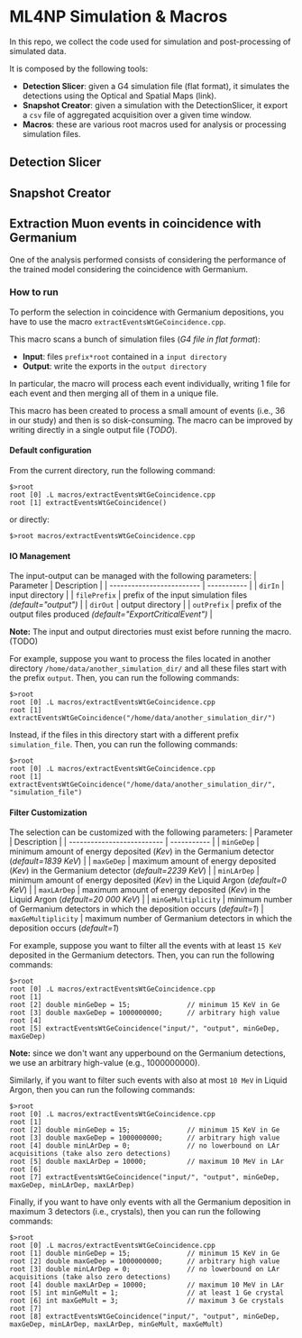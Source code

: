 # ML4NP Simulation & Macros
In this repo, we collect the code used for simulation and post-processing of simulated data.

It is composed by the following tools:
- **Detection Slicer**: given a G4 simulation file (flat format), it simulates the detections using the Optical and Spatial Maps (link).
- **Snapshot Creator**: given a simulation with the DetectionSlicer, it export a `csv` file of aggregated acquisition over a given time window.
- **Macros**: these are various root macros used for analysis or processing simulation files.

## Detection Slicer

## Snapshot Creator

## Extraction Muon events in coincidence with Germanium
One of the analysis performed consists of considering the performance of the trained model considering the coincidence with Germanium.

### How to run
To perform the selection in coincidence with Germanium depositions, you have to use the macro `extractEventsWtGeCoincidence.cpp`.

This macro scans a bunch of simulation files (*G4 file in flat format*):
- **Input**: files `prefix*root` contained in a `input directory`
- **Output**: write the exports in the `output directory`

In particular, the macro will process each event individually, writing 1 file for each event and then merging all of them in a unique file.

This macro has been created to process a small amount of events (i.e., 36 in our study) and then is so disk-consuming.
The macro can be improved by writing directly in a single output file (*TODO*).

#### Default configuration
From the current directory, run the following command:

```
$>root
root [0] .L macros/extractEventsWtGeCoincidence.cpp
root [1] extractEventsWtGeCoincidence()
```

or directly:

```
$>root macros/extractEventsWtGeCoincidence.cpp
```

#### IO Management 
The input-output can be managed with the following parameters:
|        Parameter          | Description |
| ------------------------- | ----------- |
| `dirIn`                   | input directory |
| `filePrefix`              | prefix of the input simulation files *(default="output")* |
| `dirOut`                  | output directory |
| `outPrefix`               | prefix of the output files produced *(default="ExportCriticalEvent")* |

**Note:** The input and output directories must exist before running the macro. (TODO)

For example, suppose you want to process the files located in another directory `/home/data/another_simulation_dir/` and all these files start with the prefix `output`.
Then, you can run the following commands:

```
$>root
root [0] .L macros/extractEventsWtGeCoincidence.cpp
root [1] extractEventsWtGeCoincidence("/home/data/another_simulation_dir/")
```

Instead, if the files in this directory start with a different prefix `simulation_file`.
Then, you can run the following commands:

```
$>root
root [0] .L macros/extractEventsWtGeCoincidence.cpp
root [1] extractEventsWtGeCoincidence("/home/data/another_simulation_dir/", "simulation_file")
```

#### Filter Customization
The selection can be customized with the following parameters:
|        Parameter           | Description |
| -------------------------- | ----------- |
| `minGeDep`                 | minimum amount of energy deposited (*Kev*) in the Germanium detector (*default=1839 KeV*) |
| `maxGeDep`                 | maximum amount of energy deposited (*Kev*) in the Germanium detector (*default=2239 KeV*) |
| `minLArDep`                | minimum amount of energy deposited (*Kev*) in the Liquid Argon (*default=0 KeV*) |
| `maxLArDep`                | maximum amount of energy deposited (*Kev*) in the Liquid Argon (*default=20 000 KeV*) |
| `minGeMultiplicity`        | minimum number of Germanium detectors in which the deposition occurs (*default=1*)
| `maxGeMultiplicity`        | maximum number of Germanium detectors in which the deposition occurs (*default=1*)

For example, suppose you want to filter all the events with at least `15 KeV` deposited in the Germanium detectors.
Then, you can run the following commands:

```
$>root
root [0] .L macros/extractEventsWtGeCoincidence.cpp
root [1]
root [2] double minGeDep = 15;              // minimum 15 KeV in Ge
root [3] double maxGeDep = 1000000000;      // arbitrary high value
root [4]
root [5] extractEventsWtGeCoincidence("input/", "output", minGeDep, maxGeDep)
```
**Note:** since we don't want any upperbound on the Germanium detections, we use an arbitrary high-value (e.g., 1000000000).

Similarly, if you want to filter such events with also at most `10 MeV` in Liquid Argon, then you can run the following commands:

```
$>root
root [0] .L macros/extractEventsWtGeCoincidence.cpp
root [1]
root [2] double minGeDep = 15;              // minimum 15 KeV in Ge
root [3] double maxGeDep = 1000000000;      // arbitrary high value
root [4] double minLArDep = 0;              // no lowerbound on LAr acquisitions (take also zero detections)
root [5] double maxLArDep = 10000;          // maximum 10 MeV in LAr
root [6]
root [7] extractEventsWtGeCoincidence("input/", "output", minGeDep, maxGeDep, minLArDep, maxLArDep)
```

Finally, if you want to have only events with all the Germanium deposition in maximum 3 detectors (i.e., crystals), then you can run the following commands:

```
$>root
root [0] .L macros/extractEventsWtGeCoincidence.cpp
root [1] double minGeDep = 15;              // minimum 15 KeV in Ge
root [2] double maxGeDep = 1000000000;      // arbitrary high value
root [3] double minLArDep = 0;              // no lowerbound on LAr acquisitions (take also zero detections)
root [4] double maxLArDep = 10000;          // maximum 10 MeV in LAr
root [5] int minGeMult = 1;                 // at least 1 Ge crystal
root [6] int maxGeMult = 3;                 // maximum 3 Ge crystals
root [7]
root [8] extractEventsWtGeCoincidence("input/", "output", minGeDep, maxGeDep, minLArDep, maxLArDep, minGeMult, maxGeMult)
```